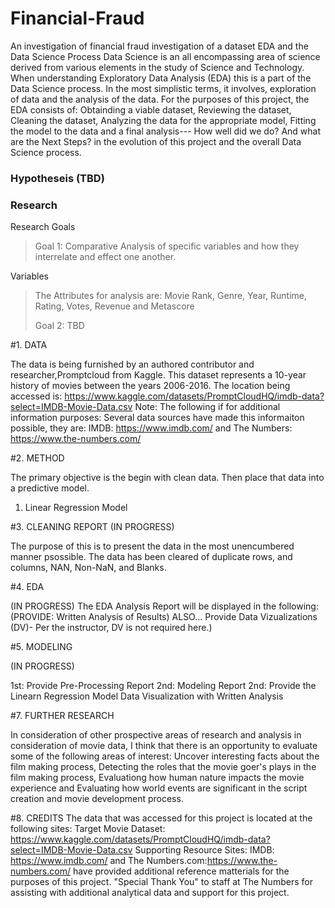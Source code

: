 # Financial-Fraud
An investigation of financial fraud investigation of a dataset
EDA and the Data Science Process
Data Science is an all encompassing area of science derived from various elements in the study of Science and Technology. When understanding
Exploratory Data Analysis (EDA) this is a part of the Data Science process. In the most simplistic terms, it involves, exploration of data and the analysis of the data. 
For the purposes of this project, the EDA consists of: Obtainding a viable dataset, Reviewing the dataset, Cleaning the dataset, Analyzing the data for the appropriate model, Fitting the model to the data and a final analysis--- How well did we do? And what are the Next Steps? in the evolution of this project and the overall Data Science process.

<!DOCTYPE html>  
<html>  
 <body>  
      <h3>Hypotheseis (TBD)</h3> 
 <body>  
</html>

<!DOCTYPE html>  
<html>  
 <body>  
      <h3>Research</h3> 
 <body>  
</html>

Research Goals
> Goal 1: Comparative Analysis of specific variables and how they interrelate and effect one another.
>
Variables
> The Attributes for analysis are: Movie Rank, Genre, Year, Runtime, Rating, Votes, Revenue and Metascore
> 
> Goal 2: TBD


#1. DATA

The data is being furnished by an authored contributor and researcher,Promptcloud from Kaggle. This dataset represents a 10-year history of movies between the years 2006-2016.
The location being accessed is: https://www.kaggle.com/datasets/PromptCloudHQ/imdb-data?select=IMDB-Movie-Data.csv
Note: The following if for additional information purposes: Several data sources have made this informaiton possible, they are: IMDB: https://www.imdb.com/  and
The Numbers: https://www.the-numbers.com/

#2. METHOD

The primary objective is the begin with clean data. Then place that data into a predictive model. 
1. Linear Regression Model

#3. CLEANING REPORT
(IN PROGRESS)

The purpose of this is to present the data in the most unencumbered manner psossible. The data has been cleared of duplicate rows, and columns, NAN, Non-NaN, and Blanks.

#4. EDA

(IN PROGRESS)
The EDA Analysis Report will be displayed in the following:
(PROVIDE: Written Analysis of Results)
ALSO... Provide Data Vizualizations (DV)- Per the instructor, DV is not required here.)

#5. MODELING

(IN PROGRESS)

1st: Provide Pre-Processing Report 
2nd: Modeling Report
2nd: Provide the Linearn Regression Model Data Visualization with Written Analysis

#7. FURTHER RESEARCH

In consideration of other prospective areas of research and analysis in consideration of movie data, I think that there is an opportunity to evaluate some of the following areas of interest: Uncover interesting facts about the film making process, Detecting the roles that the movie goer's plays in the film making process, Evaluationg how human nature impacts the movie experience and Evaluating how world events are significant in the script creation and movie development process. 

#8. CREDITS
The data that was accessed for this project is located at the following sites: Target Movie Dataset: https://www.kaggle.com/datasets/PromptCloudHQ/imdb-data?select=IMDB-Movie-Data.csv Supporting Resource Sites: IMDB: https://www.imdb.com/ and The Numbers.com:https://www.the-numbers.com/ have provided additional reference matterials for the purposes of this project.
"Special Thank You" to staff at The Numbers for assisting with additional analytical data and support for this project.
